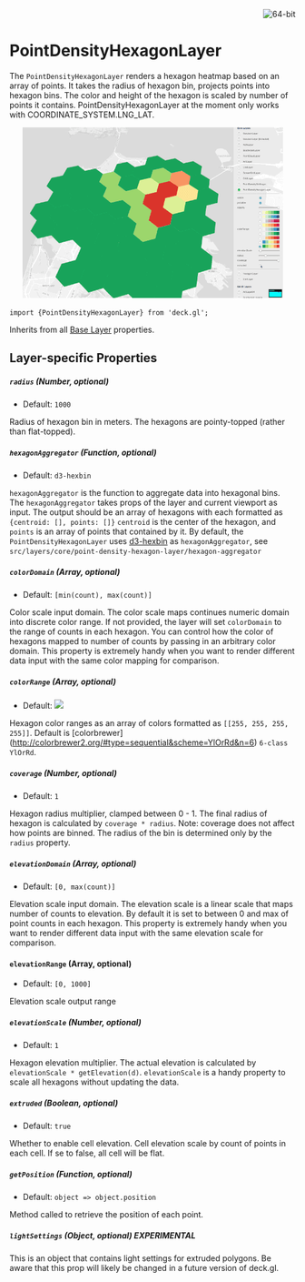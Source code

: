 <p align="right">
  <img src="https://img.shields.io/badge/extruded-yes-blue.svg?style=flat-square" alt="64-bit" />
</p>

# PointDensityHexagonLayer

The `PointDensityHexagonLayer` renders a hexagon heatmap based on an array of points.
 It takes the radius of hexagon bin, projects points into hexagon bins. The color
and height of the hexagon is scaled by number of points it contains. PointDensityHexagonLayer
at the moment only works with COORDINATE_SYSTEM.LNG_LAT.


  <div align="center">
    <img height="300" src="/demo/src/static/images/point-density-hexagon.gif" />
  </div>

    import {PointDensityHexagonLayer} from 'deck.gl';

Inherits from all [Base Layer](/docs/layers/base-layer.md) properties.


## Layer-specific Properties

##### `radius` (Number, optional)

- Default: `1000`

Radius of hexagon bin in meters. The hexagons are pointy-topped (rather than flat-topped).

##### `hexagonAggregator` (Function, optional)

- Default: `d3-hexbin`

`hexagonAggregator` is the function to aggregate data into hexagonal bins.
The `hexagonAggregator` takes props of the layer and current viewport as input.
The output should be an array of hexagons with each formatted as `{centroid: [], points: []}`
`centroid` is the center of the hexagon, and `points` is an array of points that contained by it.
By default, the `PointDensityHexagonLayer` uses [d3-hexbin](https://github.com/d3/d3-hexbin) as `hexagonAggregator`, 
see `src/layers/core/point-density-hexagon-layer/hexagon-aggregator`

##### `colorDomain` (Array, optional)

- Default: `[min(count), max(count)]`

Color scale input domain. The color scale maps continues numeric domain into 
discrete color range. If not provided, the layer will set `colorDomain` to the
range of counts in each hexagon. You can control how the color of hexagons mapped 
to number of counts by passing in an arbitrary color domain. This property is extremely handy
when you want to render different data input with the same color mapping for comparison.

##### `colorRange` (Array, optional)

- Default: <img src="/demo/src/static/images/colorbrewer_YlOrRd_6.png"/></a>

Hexagon color ranges as an array of colors formatted as `[[255, 255, 255, 255]]`. Default is 
[colorbrewer] (http://colorbrewer2.org/#type=sequential&scheme=YlOrRd&n=6) `6-class YlOrRd`.

##### `coverage` (Number, optional)

- Default: `1`

Hexagon radius multiplier, clamped between 0 - 1. The final radius of hexagon is calculated by 
`coverage * radius`. Note: coverage does not affect how points are binned. 
The radius of the bin is determined only by the `radius` property.

##### `elevationDomain` (Array, optional)

- Default: `[0, max(count)]`

Elevation scale input domain. The elevation scale is a linear scale that maps number of counts
to elevation. By default it is set to between 0 and max of point counts in each hexagon. 
This property is extremely handy when you want to render different data input 
with the same elevation scale for comparison.

#### `elevationRange` (Array, optional)

- Default: `[0, 1000]`

Elevation scale output range

##### `elevationScale` (Number, optional)

- Default: `1`

Hexagon elevation multiplier. The actual elevation is calculated by
  `elevationScale * getElevation(d)`. `elevationScale` is a handy property to scale
all hexagons without updating the data.

##### `extruded` (Boolean, optional)

- Default: `true`

Whether to enable cell elevation. Cell elevation scale by count of points in each cell.
  If se to false, all cell will be flat.

##### `getPosition` (Function, optional)

- Default: `object => object.position`

Method called to retrieve the position of each point.

##### `lightSettings` (Object, optional) **EXPERIMENTAL**

This is an object that contains light settings for extruded polygons.
  Be aware that this prop will likely be changed in a future version of deck.gl.
